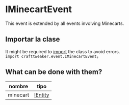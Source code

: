 # IMinecartEvent

This event is extended by all events involving Minecarts.

## Importar la clase
It might be required to [import](/AdvancedFunctions/Import/) the class to avoid errors.  
`import crafttweaker.event.IMinecartEvent;`

## What can be done with them?

| nombre   | tipo                                  |
| -------- | ------------------------------------- |
| minecart | [IEntity](/Vanilla/Entities/IEntity/) |
